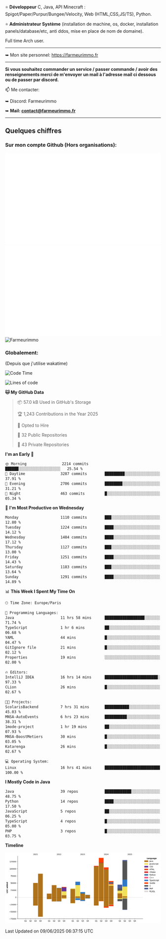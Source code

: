 ⭐ **Développeur** C, Java, API Minecraft : Spigot/Paper/Purpur/Bungee/Velocity, Web (HTML,CSS,JS/TS), Python.

⭐ **Administrateur Système** (installation de machine, os, docker, installation panels/database/etc, anti ddos, mise en place de nom de domaine).

Full time Arch user.

---

➥ Mon site personnel: https://farmeurimmo.fr

---

**Si vous souhaitez commander un service / passer commande / avoir des renseignements merci de m'envoyer un mail à l'adresse mail ci dessous ou de passer par discord.**

📫 Me contacter:
 
   ➥ Discord: Farmeurimmo
   
   ➥ **Mail: contact@farmeurimmo.fr**

---
## Quelques chiffres

### Sur mon compte Github (Hors organisations):

<a href="https://github.com/Farmeurimmo/github-stats">
<img src="https://github.com/Farmeurimmo/github-stats/blob/master/generated/overview.svg#gh-dark-mode-only" />
<img src="https://github.com/Farmeurimmo/github-stats/blob/master/generated/languages.svg#gh-dark-mode-only" />
</a>

<img src="https://komarev.com/ghpvc/?username=Farmeurimmo" alt="Farmeurimmo" />

### Globalement:

(Depuis que j'utilise wakatime)
<!--START_SECTION:waka-->
![Code Time](http://img.shields.io/badge/Code%20Time-2%2C100%20hrs%208%20mins-blue)

![Lines of code](https://img.shields.io/badge/From%20Hello%20World%20I%27ve%20Written-960.0%20thousand%20lines%20of%20code-blue)

**🐱 My GitHub Data** 

> 📦 57.0 kB Used in GitHub's Storage 
 > 
> 🏆 1,243 Contributions in the Year 2025
 > 
> 💼 Opted to Hire
 > 
> 📜 32 Public Repositories 
 > 
> 🔑 43 Private Repositories 
 > 
**I'm an Early 🐤** 

```text
🌞 Morning                2214 commits        ██████░░░░░░░░░░░░░░░░░░░   25.54 % 
🌆 Daytime                3287 commits        █████████░░░░░░░░░░░░░░░░   37.91 % 
🌃 Evening                2706 commits        ████████░░░░░░░░░░░░░░░░░   31.21 % 
🌙 Night                  463 commits         █░░░░░░░░░░░░░░░░░░░░░░░░   05.34 % 
```
📅 **I'm Most Productive on Wednesday** 

```text
Monday                   1110 commits        ███░░░░░░░░░░░░░░░░░░░░░░   12.80 % 
Tuesday                  1224 commits        ████░░░░░░░░░░░░░░░░░░░░░   14.12 % 
Wednesday                1484 commits        ████░░░░░░░░░░░░░░░░░░░░░   17.12 % 
Thursday                 1127 commits        ███░░░░░░░░░░░░░░░░░░░░░░   13.00 % 
Friday                   1251 commits        ████░░░░░░░░░░░░░░░░░░░░░   14.43 % 
Saturday                 1183 commits        ███░░░░░░░░░░░░░░░░░░░░░░   13.64 % 
Sunday                   1291 commits        ████░░░░░░░░░░░░░░░░░░░░░   14.89 % 
```


📊 **This Week I Spent My Time On** 

```text
🕑︎ Time Zone: Europe/Paris

💬 Programming Languages: 
Java                     11 hrs 58 mins      ██████████████████░░░░░░░   71.74 % 
TypeScript               1 hr 6 mins         ██░░░░░░░░░░░░░░░░░░░░░░░   06.68 % 
YAML                     44 mins             █░░░░░░░░░░░░░░░░░░░░░░░░   04.47 % 
GitIgnore file           21 mins             █░░░░░░░░░░░░░░░░░░░░░░░░   02.12 % 
Properties               19 mins             ░░░░░░░░░░░░░░░░░░░░░░░░░   02.00 % 

🔥 Editors: 
IntelliJ IDEA            16 hrs 14 mins      ████████████████████████░   97.33 % 
CLion                    26 mins             █░░░░░░░░░░░░░░░░░░░░░░░░   02.67 % 

🐱‍💻 Projects: 
ScolarisBackend          7 hrs 31 mins       ███████████░░░░░░░░░░░░░░   45.03 % 
MNSA-AutoEvents          6 hrs 23 mins       ██████████░░░░░░░░░░░░░░░   38.31 % 
1mode-project            1 hr 19 mins        ██░░░░░░░░░░░░░░░░░░░░░░░   07.93 % 
MNSA-BoostMetiers        30 mins             █░░░░░░░░░░░░░░░░░░░░░░░░   03.05 % 
Katarenga                26 mins             █░░░░░░░░░░░░░░░░░░░░░░░░   02.67 % 

💻 Operating System: 
Linux                    16 hrs 41 mins      █████████████████████████   100.00 % 
```

**I Mostly Code in Java** 

```text
Java                     39 repos            ████████████░░░░░░░░░░░░░   48.75 % 
Python                   14 repos            ████░░░░░░░░░░░░░░░░░░░░░   17.50 % 
JavaScript               5 repos             ██░░░░░░░░░░░░░░░░░░░░░░░   06.25 % 
TypeScript               4 repos             █░░░░░░░░░░░░░░░░░░░░░░░░   05.00 % 
PHP                      3 repos             █░░░░░░░░░░░░░░░░░░░░░░░░   03.75 % 
```



**Timeline**

![Lines of Code chart](https://raw.githubusercontent.com/Farmeurimmo/Farmeurimmo/main/assets/bar_graph.png)


 Last Updated on 09/06/2025 06:37:15 UTC
<!--END_SECTION:waka-->
